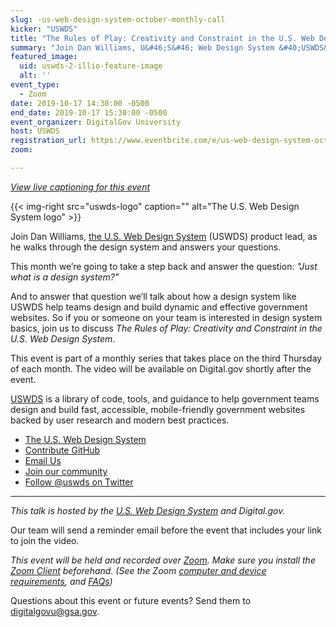 ```yaml
---
slug: -us-web-design-system-october-monthly-call
kicker: "USWDS"
title: "The Rules of Play: Creativity and Constraint in the U.S. Web Design System"
summary: "Join Dan Williams, U&#46;S&#46; Web Design System &#40;USWDS&#41; product lead, in our monthly call as he walks through the design system and answers your questions&#46;"
featured_image: 
  uid: uswds-2-illio-feature-image
  alt: ''
event_type: 
  - Zoom
date: 2019-10-17 14:30:00 -0500
end_date: 2019-10-17 15:30:00 -0500
event_organizer: DigitalGov University
host: USWDS
registration_url: https://www.eventbrite.com/e/us-web-design-system-october-monthly-call-registration-75886136477
zoom: 

---
```


_[View live captioning for this event ](https://www.captionedtext.com/client/event.aspx?EventID=4200787&CustomerID=321)_

{{< img-right src="uswds-logo" caption="" alt="The U.S. Web Design System logo" >}}

Join Dan Williams, [the U.S. Web Design System](https://designsystem.digital.gov) (USWDS) product lead, as he walks through the design system and answers your questions.

This month we’re going to take a step back and answer the question: _"Just what is a design system?"_ 

And to answer that question we’ll talk about how a design system like USWDS help teams design and build dynamic and effective government websites. So if you or someone on your team is interested in design system basics, join us to discuss _The Rules of Play: Creativity and Constraint in the U.S. Web Design System_.

This event is part of a monthly series that takes place on the third Thursday of each month. The video will be available on Digital.gov shortly after the event.

[USWDS](https://designsystem.digital.gov) is a library of code, tools, and guidance to help government teams design and build fast, accessible, mobile-friendly government websites backed by user research and modern best practices. 

- [The U.S. Web Design System](https://designsystem.digital.gov/)
- [Contribute GitHub](https://github.com/uswds/uswds/issues) 
- [Email Us](mailto:uswds@support.digitalgov.gov)
- [Join our community](https://digital.gov/communities/uswds/) 
- [Follow @uswds on Twitter](https://twitter.com/uswds) 

---

_This talk is hosted by the [U.S. Web Design System](https://v2.designsystem.digital.gov/) and Digital.gov._ 

Our team will send a reminder email before the event that includes your link to join the video. 

_This event will be held and recorded over [Zoom](https://www.zoom.us/). Make sure you install the [Zoom Client](https://zoom.us/download#client&#95;4meeting) beforehand. (See the Zoom [computer and device requirements](https://support.zoom.us/hc/en-us/articles/201362023-System-Requirements-for-PC-Mac-and-Linux), and [FAQs](https://support.zoom.us/hc/en-us/sections/200277708-Frequently-Asked-Questions))_

Questions about this event or future events? Send them to [digitalgovu@gsa.gov](mailto:digitalgovu@gsa.gov).
